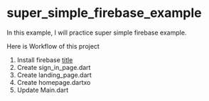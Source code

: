 # super_simple_firebase_example

In this example, I will practice super simple firebase example.

Here is Workflow of this project
1. Install firebase [title](https://firebase.google.com/docs/flutter/setup?platform=ios)
2. Create sign_in_page.dart
3. Create landing_page.dart
4. Create homepage.dartxo
5. Update Main.dart


